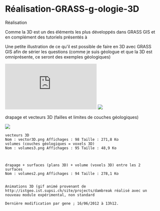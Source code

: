 Réalisation-GRASS-g-ologie-3D
=============================

Réalisation 

Comme la 3D est un des éléments les plus développés dans GRASS GIS et en complément des tutoriels présentés à

 Une petite illustration de ce qu'il est possible de faire en 3D avec GRASS GIS afin de sérier les questions (comme je suis géologue et que la 3D est omniprésente, ce seront des exemples géologiques)

    
![](http://www.forumsig.org/attachment.php?attachmentid=5048&d=1339840613)
![](http://osgeo-org.1560.x6.nabble.com/file/n4981860/soumagne1.jpg)

drapage et vecteurs 3D (failles et limites de couches géologiques)

![](http://osgeo-org.1560.x6.nabble.com/file/n4981860/vector3D.jpg)
    
    vecteurs 3D
    Nom : vector3D.png Affichages : 98 Taille : 271,8 Ko
    volumes (couches géologiques = voxels 3D)
    Nom : volumes3.png Affichages : 95 Taille : 48,9 Ko



    drapage + surfaces (plans 3D) + volume (voxels 3D) entre les 2 surfaces
    Nom : volumes2.png Affichages : 94 Taille : 278,1 Ko


    Animations 3D (gif animé provenant de http://istgeo.ist.supsi.ch/site/projects/dambreak réalisé avec un nouveau module expérimental, non standard

    Dernière modification par gene ; 16/06/2012 à 13h12. 
